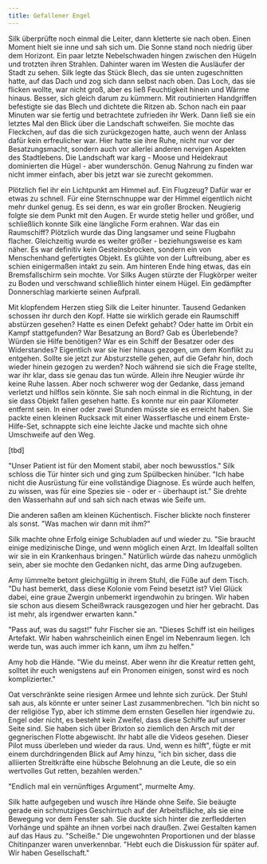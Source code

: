 ```yaml
---
title: Gefallener Engel
---
```

Silk überprüfte noch einmal die Leiter, dann kletterte sie nach oben. Einen Moment hielt sie inne und sah sich um. Die Sonne stand noch niedrig über dem Horizont. Ein paar letzte Nebelschwaden hingen zwischen den Hügeln und trotzten ihren Strahlen. Dahinter waren im Westen die Ausläufer der Stadt zu sehen. Silk legte das Stück Blech, das sie unten zugeschnitten hatte, auf das Dach und zog sich dann selbst nach oben. Das Loch, das sie flicken wollte, war nicht groß, aber es ließ Feuchtigkeit hinein und Wärme hinaus. Besser, sich gleich darum zu kümmern. Mit routinierten Handgriffen befestigte sie das Blech und dichtete die Ritzen ab. Schon nach ein paar Minuten war sie fertig und betrachtete zufrieden ihr Werk. Dann ließ sie ein letztes Mal den Blick über die Landschaft schweifen. Sie mochte das Fleckchen, auf das die sich zurückgezogen hatte, auch wenn der Anlass dafür kein erfreulicher war. Hier hatte sie ihre Ruhe, nicht nur vor der Besatzungsmacht, sondern auch vor allerlei anderen nervigen Aspekten des Stadtlebens. Die Landschaft war karg - Moose und Heidekraut dominierten die Hügel - aber wunderschön. Genug Nahrung zu finden war nicht immer einfach, aber bis jetzt war sie zurecht gekommen.

Plötzlich fiel ihr ein Lichtpunkt am Himmel auf. Ein Flugzeug? Dafür war er etwas zu schnell. Für eine Sternschnuppe war der Himmel eigentlich nicht mehr dunkel genug. Es sei denn, es war ein großer Brocken. Neugierig folgte sie dem Punkt mit den Augen. Er wurde stetig heller und größer, und schließlich konnte Silk eine längliche Form erahnen. War das ein Raumschiff? Plötzlich wurde das Ding langsamer und seine Flugbahn flacher. Gleichzeitig wurde es weiter größer - beziehungsweise es kam näher. Es war definitiv kein Gesteinsbrocken, sondern ein von Menschenhand gefertigtes Objekt. Es glühte von der Luftreibung, aber es schien einigermaßen intakt zu sein. Am hinteren Ende hing etwas, das ein Bremsfallschirm sein mochte. Vor Silks Augen stürzte der Flugkörper weiter zu Boden und verschwand schließlich hinter einem Hügel. Ein gedämpfter Donnerschlag markierte seinen Aufprall.

Mit klopfendem Herzen stieg Silk die Leiter hinunter. Tausend Gedanken schossen ihr durch den Kopf. Hatte sie wirklich gerade ein Raumschiff abstürzen gesehen? Hatte es einen Defekt gehabt? Oder hatte im Orbit ein Kampf stattgefunden? War Besatzung an Bord? Gab es Überlebende? Würden sie Hilfe benötigen? War es ein Schiff der Besatzer oder des Widerstandes? Eigentlich war sie hier hinaus gezogen, um dem Konflikt zu entgehen. Sollte sie jetzt zur Absturzstelle gehen, auf die Gefahr hin, doch wieder hinein gezogen zu werden? Noch während sie sich die Frage stellte, war ihr klar, dass sie genau das tun würde. Allein ihre Neugier würde ihr keine Ruhe lassen. Aber noch schwerer wog der Gedanke, dass jemand verletzt und hilflos sein könnte. Sie sah noch einmal in die Richtung, in der sie dass Objekt fallen gesehen hatte. Es konnte nur ein paar Kilometer entfernt sein. In einer oder zwei Stunden müsste sie es erreicht haben. Sie packte einen kleinen Rucksack mit einer Wasserflasche und einem Erste-Hilfe-Set, schnappte sich eine leichte Jacke und machte sich ohne Umschweife auf den Weg.

[tbd]

"Unser Patient ist für den Moment stabil, aber noch bewusstlos." Silk schloss die Tür hinter sich und ging zum Spülbecken hinüber. "Ich habe nicht die Ausrüstung für eine vollständige Diagnose. Es würde auch helfen, zu wissen, was für eine Spezies sie - oder er - überhaupt ist." Sie drehte den Wasserhahn auf und sah sich nach etwas wie Seife um.

Die anderen saßen am kleinen Küchentisch. Fischer blickte noch finsterer als sonst. "Was machen wir dann mit ihm?"

Silk machte ohne Erfolg einige Schubladen auf und wieder zu. "Sie braucht einige medizinische Dinge, und wenn möglich einen Arzt. Im Idealfall sollten wir sie in ein Krankenhaus bringen." Natürlich würde das nahezu unmöglich sein, aber sie mochte den Gedanken nicht, das arme Ding aufzugeben.

Amy lümmelte betont gleichgültig in ihrem Stuhl, die Füße auf dem Tisch. "Du hast bemerkt, dass diese Kolonie vom Feind besetzt ist? Viel Glück dabei, eine graue Zwergin unbemerkt irgendwohin zu bringen. Wir haben sie schon aus diesem Scheißwrack rausgezogen und hier her gebracht. Das ist mehr, als irgendwer erwarten kann."

"Pass auf, was du sagst!" fuhr Fischer sie an. "Dieses Schiff ist ein heiliges Artefakt. Wir haben wahrscheinlich einen Engel im Nebenraum liegen. Ich werde tun, was auch immer ich kann, um ihm zu helfen."

Amy hob die Hände. "Wie du meinst. Aber wenn ihr die Kreatur retten geht, solltet ihr euch wenigstens auf ein Pronomen einigen, sonst wird es noch komplizierter."

Oat verschränkte seine riesigen Armee und lehnte sich zurück. Der Stuhl sah aus, als könnte er unter seiner Last zusammenbrechen. "Ich bin nicht so der religiöse Typ, aber ich stimme dem ernsten Gesellen hier irgendwie zu. Engel oder nicht, es besteht kein Zweifel, dass diese Schiffe auf unserer Seite sind. Sie haben sich über Brixton so ziemlich den Arsch mit der gegnerischen Flotte abgewischt. Ihr habt alle die Videos gesehen. Dieser Pilot muss überleben und wieder da raus. Und, wenn es hilft", fügte er mit einem durchdringenden Blick auf Amy hinzu, "ich bin sicher, dass die alliierten Streitkräfte eine hübsche Belohnung an die Leute, die so ein wertvolles Gut retten, bezahlen werden."

"Endlich mal ein vernünftiges Argument", murmelte Amy.

Silk hatte aufgegeben und wusch ihre Hände ohne Seife. Sie beäugte gerade ein schmutziges Geschirrtuch auf der Arbeitsfläche, als sie eine Bewegung vor dem Fenster sah. Sie duckte sich hinter die zerfledderten Vorhänge und spähte an ihnen vorbei nach draußen. Zwei Gestalten kamen auf das Haus zu. "Scheiße." Die ungewohnten Proportionen und der blasse Chitinpanzer waren unverkennbar. "Hebt euch die Diskussion für später auf. Wir haben Gesellschaft."